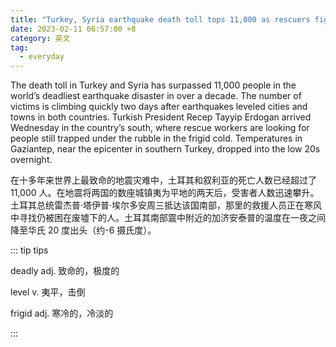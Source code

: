 ```yaml
---
title: "Turkey, Syria earthquake death toll tops 11,000 as rescuers fight bitter cold"
date: 2023-02-11 06:57:00 +8
category: 英文
tag:
  - everyday
---
```


The death toll in Turkey and Syria has surpassed 11,000 people in the world’s deadliest earthquake disaster in over a decade. The number of victims is climbing quickly two days after earthquakes leveled cities and towns in both countries. Turkish President Recep Tayyip Erdogan arrived Wednesday in the country’s south, where rescue workers are looking for people still trapped under the rubble in the frigid cold. Temperatures in Gaziantep, near the epicenter in southern Turkey, dropped into the low 20s overnight.

在十多年来世界上最致命的地震灾难中，土耳其和叙利亚的死亡人数已经超过了 11,000 人。在地震将两国的数座城镇夷为平地的两天后，受害者人数迅速攀升。 土耳其总统雷杰普·塔伊普·埃尔多安周三抵达该国南部，那里的救援人员正在寒风中寻找仍被困在废墟下的人。土耳其南部震中附近的加济安泰普的温度在一夜之间降至华氏 20 度出头（约-6 摄氏度）。

::: tip tips

deadly adj. 致命的，极度的

level v. 夷平，击倒

frigid adj. 寒冷的，冷淡的

:::
